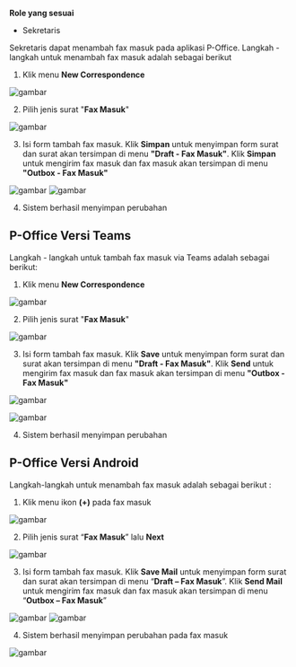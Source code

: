 **Role yang sesuai**

- Sekretaris

Sekretaris dapat menambah fax masuk pada aplikasi P-Office. Langkah - langkah untuk menambah fax masuk adalah sebagai berikut

1. Klik menu **New Correspondence**

![gambar](FaxMasuk/FM_WEB/TambahFM01.png) 

2. Pilih jenis surat "**Fax Masuk**"

![gambar](FaxMasuk/FM_WEB/TambahFM02.png) 

3. Isi form tambah fax masuk. Klik **Simpan** untuk menyimpan form surat dan surat akan tersimpan di menu **"Draft - Fax Masuk"**. Klik **Simpan** untuk mengirim fax masuk dan fax masuk akan tersimpan di menu **"Outbox - Fax Masuk"**

![gambar](FaxMasuk/FM_WEB/TambahFM03.png)  ![gambar](FaxMasuk/FM_WEB/TambahFM04.png) 

4. Sistem berhasil menyimpan perubahan 

## **P-Office Versi Teams**

Langkah - langkah untuk tambah fax masuk via Teams adalah sebagai berikut:

1. Klik menu **New Correspondence**

![gambar](FaxMasuk/FM_Teams/FM02.png)

2. Pilih jenis surat "**Fax Masuk**"

![gambar](FaxMasuk/FM_Teams/FM03.png)

3. Isi form tambah fax masuk. Klik **Save** untuk menyimpan form surat dan surat akan tersimpan di menu **"Draft - Fax Masuk"**. Klik **Send** untuk mengirim fax masuk dan fax masuk akan tersimpan di menu **"Outbox - Fax Masuk"**

![gambar](FaxMasuk/FM_Teams/FM04.png)

![gambar](FaxMasuk/FM_Teams/FM05.png)

4. Sistem berhasil menyimpan perubahan


## **P-Office Versi Android**

Langkah-langkah untuk menambah fax masuk adalah sebagai berikut :

1. Klik menu ikon **(+)** pada fax masuk

![gambar](Faxmasuk/FM_Android/TambahFM/A01.jpg)

2. Pilih jenis surat “**Fax Masuk**” lalu **Next**

![gambar](Faxmasuk/FM_Android/TambahFM/A02.jpg)

3. Isi form tambah fax masuk. Klik **Save Mail** untuk menyimpan form surat dan surat akan tersimpan di menu “**Draft – Fax Masuk**”. Klik **Send Mail** untuk mengirim fax masuk dan fax masuk akan tersimpan di menu “**Outbox – Fax Masuk**”

![gambar](Faxmasuk/FM_Android/TambahFM/A03.jpg) ![gambar](Faxmasuk/FM_Android/TambahFM/A04.jpg)

4. Sistem berhasil menyimpan perubahan pada fax masuk

![gambar](Faxmasuk/FM_Android/TambahFM/A05.jpg)

